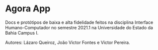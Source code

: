 # Agora App
Docs e protótipos de baixa e alta fidelidade feitos na disciplina Interface Humano-Computador no semestre 2021.1 na Universidade do Estado da Bahia Campus I. 

Autores: Lázaro Queiroz, João Victor Fontes e Victor Pereira.
